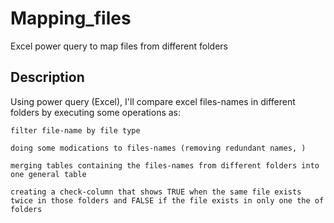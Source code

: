 # Mapping_files
Excel power query to map files from different folders

## Description
Using power query (Excel), I'll compare excel files-names in different folders by executing some operations as:

    filter file-name by file type

    doing some modications to files-names (removing redundant names, )
    
    merging tables containing the files-names from different folders into one general table
    
    creating a check-column that shows TRUE when the same file exists twice in those folders and FALSE if the file exists in only one the of folders
    
